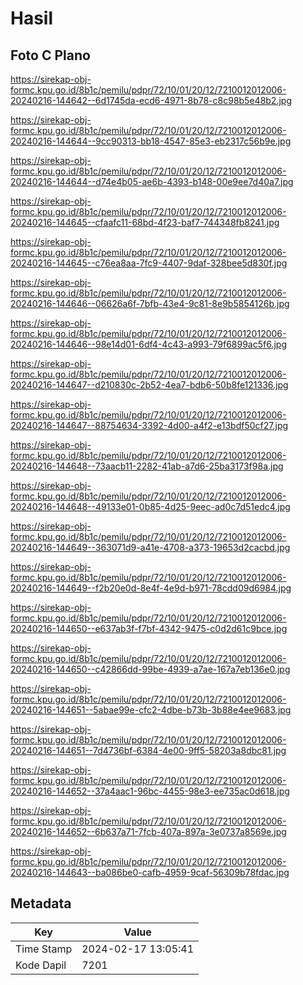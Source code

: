 # Hasil

## Foto C Plano

https://sirekap-obj-formc.kpu.go.id/8b1c/pemilu/pdpr/72/10/01/20/12/7210012012006-20240216-144642--6d1745da-ecd6-4971-8b78-c8c98b5e48b2.jpg

https://sirekap-obj-formc.kpu.go.id/8b1c/pemilu/pdpr/72/10/01/20/12/7210012012006-20240216-144644--9cc90313-bb18-4547-85e3-eb2317c56b9e.jpg

https://sirekap-obj-formc.kpu.go.id/8b1c/pemilu/pdpr/72/10/01/20/12/7210012012006-20240216-144644--d74e4b05-ae6b-4393-b148-00e9ee7d40a7.jpg

https://sirekap-obj-formc.kpu.go.id/8b1c/pemilu/pdpr/72/10/01/20/12/7210012012006-20240216-144645--cfaafc11-68bd-4f23-baf7-744348fb8241.jpg

https://sirekap-obj-formc.kpu.go.id/8b1c/pemilu/pdpr/72/10/01/20/12/7210012012006-20240216-144645--c76ea8aa-7fc9-4407-9daf-328bee5d830f.jpg

https://sirekap-obj-formc.kpu.go.id/8b1c/pemilu/pdpr/72/10/01/20/12/7210012012006-20240216-144646--06626a6f-7bfb-43e4-9c81-8e9b5854126b.jpg

https://sirekap-obj-formc.kpu.go.id/8b1c/pemilu/pdpr/72/10/01/20/12/7210012012006-20240216-144646--98e14d01-6df4-4c43-a993-79f6899ac5f6.jpg

https://sirekap-obj-formc.kpu.go.id/8b1c/pemilu/pdpr/72/10/01/20/12/7210012012006-20240216-144647--d210830c-2b52-4ea7-bdb6-50b8fe121336.jpg

https://sirekap-obj-formc.kpu.go.id/8b1c/pemilu/pdpr/72/10/01/20/12/7210012012006-20240216-144647--88754634-3392-4d00-a4f2-e13bdf50cf27.jpg

https://sirekap-obj-formc.kpu.go.id/8b1c/pemilu/pdpr/72/10/01/20/12/7210012012006-20240216-144648--73aacb11-2282-41ab-a7d6-25ba3173f98a.jpg

https://sirekap-obj-formc.kpu.go.id/8b1c/pemilu/pdpr/72/10/01/20/12/7210012012006-20240216-144648--49133e01-0b85-4d25-9eec-ad0c7d51edc4.jpg

https://sirekap-obj-formc.kpu.go.id/8b1c/pemilu/pdpr/72/10/01/20/12/7210012012006-20240216-144649--363071d9-a41e-4708-a373-19653d2cacbd.jpg

https://sirekap-obj-formc.kpu.go.id/8b1c/pemilu/pdpr/72/10/01/20/12/7210012012006-20240216-144649--f2b20e0d-8e4f-4e9d-b971-78cdd09d6984.jpg

https://sirekap-obj-formc.kpu.go.id/8b1c/pemilu/pdpr/72/10/01/20/12/7210012012006-20240216-144650--e637ab3f-f7bf-4342-9475-c0d2d61c9bce.jpg

https://sirekap-obj-formc.kpu.go.id/8b1c/pemilu/pdpr/72/10/01/20/12/7210012012006-20240216-144650--c42866dd-99be-4939-a7ae-167a7eb136e0.jpg

https://sirekap-obj-formc.kpu.go.id/8b1c/pemilu/pdpr/72/10/01/20/12/7210012012006-20240216-144651--5abae99e-cfc2-4dbe-b73b-3b88e4ee9683.jpg

https://sirekap-obj-formc.kpu.go.id/8b1c/pemilu/pdpr/72/10/01/20/12/7210012012006-20240216-144651--7d4736bf-6384-4e00-9ff5-58203a8dbc81.jpg

https://sirekap-obj-formc.kpu.go.id/8b1c/pemilu/pdpr/72/10/01/20/12/7210012012006-20240216-144652--37a4aac1-96bc-4455-98e3-ee735ac0d618.jpg

https://sirekap-obj-formc.kpu.go.id/8b1c/pemilu/pdpr/72/10/01/20/12/7210012012006-20240216-144652--6b637a71-7fcb-407a-897a-3e0737a8569e.jpg

https://sirekap-obj-formc.kpu.go.id/8b1c/pemilu/pdpr/72/10/01/20/12/7210012012006-20240216-144643--ba086be0-cafb-4959-9caf-56309b78fdac.jpg


## Metadata

| Key        | Value               |
| ---------- | ------------------- |
| Time Stamp | 2024-02-17 13:05:41 |
| Kode Dapil | 7201                |



